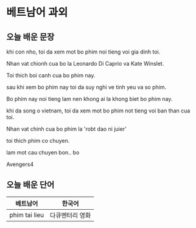 # 베트남어 과외

## 오늘 배운 문장

khi con nho, toi da xem mot bo phim noi tieng voi gia dinh toi.

Nhan vat chionh cua bo la Leonardo Di Caprio va Kate Winslet.

Toi thich boi canh cua bo phim nay.

sau khi xem bo phim nay toi da suy nghi ve tinh yeu va so phim.

Bo phim nay noi tieng lam nen khong ai la khong biet bo phim nay.


khi da song o vietnam, toi da xem mot bo phim not tieng voi ban than cua toi.

Nhan vat chinh cua bo phim la 'robt dao ni juier'

toi thich phim co chuyen.

lam mot cau chuyen bon..
bo

Avengers4






## 오늘 배운 단어
| 베트남어 | 한국어 |
|:--:|:--:|
|phim tai lieu|다큐멘터리 영화|




